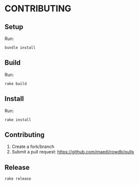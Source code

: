 # CONTRIBUTING

## Setup

Run:
```
bundle install
```

## Build

Run:
```
rake build
```

## Install

Run:
```
rake install
```

## Contributing

1. Create a fork/branch
2. Submit a pull request:
   https://github.com/maedi/rowdb/pulls

## Release

```
rake release
```
